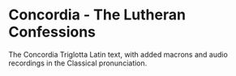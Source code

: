 # Concordia - The Lutheran Confessions

The Concordia Triglotta Latin text, with added macrons and audio recordings in the Classical pronunciation.
